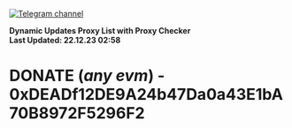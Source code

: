 [![Telegram channel](https://img.shields.io/endpoint?url=https://runkit.io/damiankrawczyk/telegram-badge/branches/master?url=https://t.me/n4z4v0d)](https://t.me/n4z4v0d) 

**Dynamic Updates Proxy List with Proxy Checker**  
**Last Updated: 22.12.23 02:58**

# DONATE (_any evm_) - 0xDEADf12DE9A24b47Da0a43E1bA70B8972F5296F2
